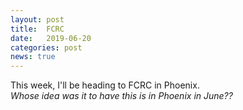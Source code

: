```yaml
---
layout: post
title:  FCRC
date:   2019-06-20
categories: post
news: true
---
```

This week, I'll be heading to FCRC in Phoenix. 
<br>
*Whose idea was it to have this is in Phoenix in June??*